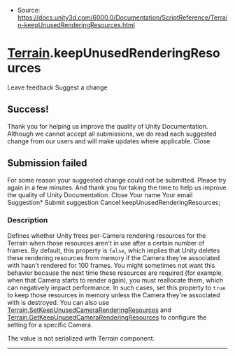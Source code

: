 * Source: https://docs.unity3d.com/6000.0/Documentation/ScriptReference/Terrain-keepUnusedRenderingResources.html

#  [Terrain](https://docs.unity3d.com/6000.0/Documentation/ScriptReference/Terrain.html).keepUnusedRenderingResources
Leave feedback
Suggest a change
## Success!
Thank you for helping us improve the quality of Unity Documentation. Although we cannot accept all submissions, we do read each suggested change from our users and will make updates where applicable.
Close
## Submission failed
For some reason your suggested change could not be submitted. Please <a>try again</a> in a few minutes. And thank you for taking the time to help us improve the quality of Unity Documentation.
Close
Your name Your email Suggestion* Submit suggestion
Cancel
keepUnusedRenderingResources; 
### Description
Defines whether Unity frees per-Camera rendering resources for the Terrain when those resources aren't in use after a certain number of frames.
By default, this property is `false`, which implies that Unity deletes these rendering resources from memory if the Camera they're associated with hasn't rendered for 100 frames. You might sometimes not want this behavior because the next time these resources are required (for example, when that Camera starts to render again), you must reallocate them, which can negatively impact performance. In such cases, set this property to `true` to keep those resources in memory unless the Camera they're associated with is destroyed. You can also use [Terrain.SetKeepUnusedCameraRenderingResources](https://docs.unity3d.com/6000.0/Documentation/ScriptReference/Terrain.SetKeepUnusedCameraRenderingResources.html) and [Terrain.GetKeepUnusedCameraRenderingResources](https://docs.unity3d.com/6000.0/Documentation/ScriptReference/Terrain.GetKeepUnusedCameraRenderingResources.html) to configure the setting for a specific Camera.  
  
The value is not serialized with Terrain component.
* * *
